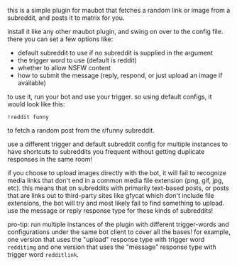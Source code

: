 this is a simple plugin for maubot that fetches a random link or image from a subreddit, and posts it to matrix for you.

install it like any other maubot plugin, and swing on over to the config file. there you can set a few options like:

  - default subreddit to use if no subreddit is supplied in the argument
  - the trigger word to use (default is reddit)
  - whether to allow NSFW content
  - how to submit the message (reply, respond, or just upload an image if available)

to use it, run your bot and use your trigger. so using default configs, it would look like this:

`!reddit funny`

to fetch a random post from the r/funny subreddit.

use a different trigger and default subreddit config for multiple instances to have shortcuts to subreddits you frequent
without getting duplicate responses in the same room!

if you choose to upload images directly with the bot, it will fail to recognize media links that don't end in a common
media file extension (png, gif, jpg, etc). this means that on subreddits with primarily text-based posts, or posts that
are links out to third-party sites like gfycat which don't include file extensions, the bot will try and most likely
fail to find something to upload. use the message or reply response type for these kinds of subreddits!

pro-tip: run multiple instances of the plugin with different trigger-words and configurations under the same bot client
to cover all the bases! for example, one version that uses the "upload" response type with trigger word `redditimg` and
one version that uses the "message" response type with trigger word `redditlink`.
